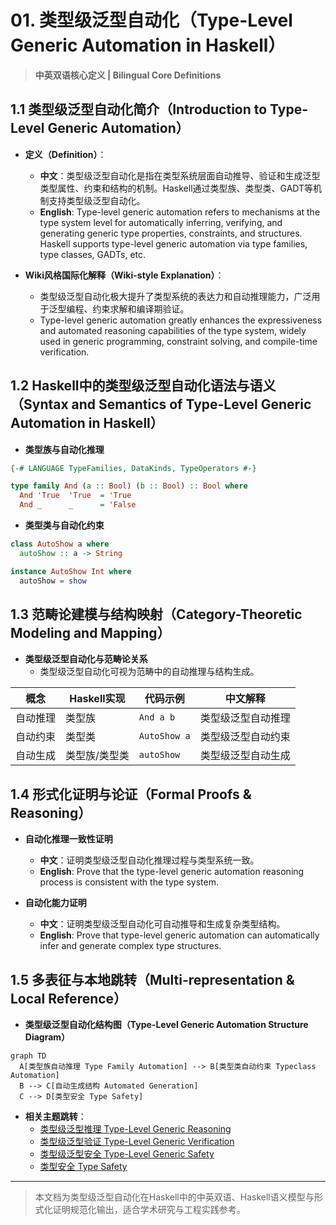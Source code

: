 # 01. 类型级泛型自动化（Type-Level Generic Automation in Haskell）

> **中英双语核心定义 | Bilingual Core Definitions**

## 1.1 类型级泛型自动化简介（Introduction to Type-Level Generic Automation）

- **定义（Definition）**：
  - **中文**：类型级泛型自动化是指在类型系统层面自动推导、验证和生成泛型类型属性、约束和结构的机制。Haskell通过类型族、类型类、GADT等机制支持类型级泛型自动化。
  - **English**: Type-level generic automation refers to mechanisms at the type system level for automatically inferring, verifying, and generating generic type properties, constraints, and structures. Haskell supports type-level generic automation via type families, type classes, GADTs, etc.

- **Wiki风格国际化解释（Wiki-style Explanation）**：
  - 类型级泛型自动化极大提升了类型系统的表达力和自动推理能力，广泛用于泛型编程、约束求解和编译期验证。
  - Type-level generic automation greatly enhances the expressiveness and automated reasoning capabilities of the type system, widely used in generic programming, constraint solving, and compile-time verification.

## 1.2 Haskell中的类型级泛型自动化语法与语义（Syntax and Semantics of Type-Level Generic Automation in Haskell）

- **类型族与自动化推理**

```haskell
{-# LANGUAGE TypeFamilies, DataKinds, TypeOperators #-}

type family And (a :: Bool) (b :: Bool) :: Bool where
  And 'True  'True  = 'True
  And _      _      = 'False
```

- **类型类与自动化约束**

```haskell
class AutoShow a where
  autoShow :: a -> String

instance AutoShow Int where
  autoShow = show
```

## 1.3 范畴论建模与结构映射（Category-Theoretic Modeling and Mapping）

- **类型级泛型自动化与范畴论关系**
  - 类型级泛型自动化可视为范畴中的自动推理与结构生成。

| 概念 | Haskell实现 | 代码示例 | 中文解释 |
|------|-------------|----------|----------|
| 自动推理 | 类型族 | `And a b` | 类型级泛型自动推理 |
| 自动约束 | 类型类 | `AutoShow a` | 类型级泛型自动约束 |
| 自动生成 | 类型族/类型类 | `autoShow` | 类型级泛型自动生成 |

## 1.4 形式化证明与论证（Formal Proofs & Reasoning）

- **自动化推理一致性证明**
  - **中文**：证明类型级泛型自动化推理过程与类型系统一致。
  - **English**: Prove that the type-level generic automation reasoning process is consistent with the type system.

- **自动化能力证明**
  - **中文**：证明类型级泛型自动化可自动推导和生成复杂类型结构。
  - **English**: Prove that type-level generic automation can automatically infer and generate complex type structures.

## 1.5 多表征与本地跳转（Multi-representation & Local Reference）

- **类型级泛型自动化结构图（Type-Level Generic Automation Structure Diagram）**

```mermaid
graph TD
  A[类型族自动推理 Type Family Automation] --> B[类型类自动约束 Typeclass Automation]
  B --> C[自动生成结构 Automated Generation]
  C --> D[类型安全 Type Safety]
```

- **相关主题跳转**：
  - [类型级泛型推理 Type-Level Generic Reasoning](./01-Type-Level-Generic-Reasoning.md)
  - [类型级泛型验证 Type-Level Generic Verification](./01-Type-Level-Generic-Verification.md)
  - [类型级泛型安全 Type-Level Generic Safety](./01-Type-Level-Generic-Safety.md)
  - [类型安全 Type Safety](./01-Type-Safety.md)

---

> 本文档为类型级泛型自动化在Haskell中的中英双语、Haskell语义模型与形式化证明规范化输出，适合学术研究与工程实践参考。
